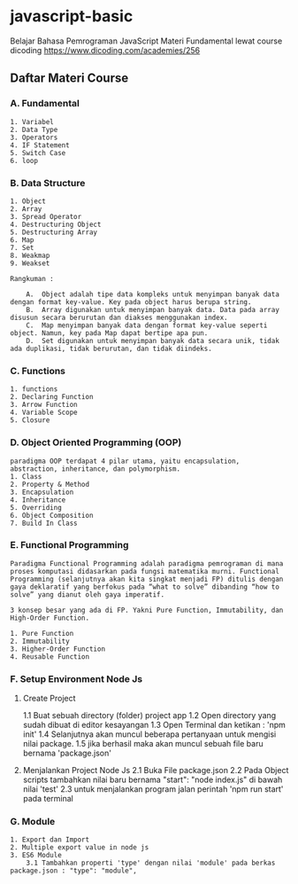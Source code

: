 # javascript-basic

Belajar Bahasa Pemrograman JavaScript Materi Fundamental lewat course dicoding https://www.dicoding.com/academies/256

## Daftar Materi Course

### A. Fundamental

    1. Variabel
    2. Data Type
    3. Operators
    4. IF Statement
    5. Switch Case
    6. loop

### B. Data Structure

    1. Object
    2. Array
    3. Spread Operator
    4. Destructuring Object
    5. Destructuring Array
    6. Map
    7. Set
    8. Weakmap
    9. Weakset

    Rangkuman :

        A.  Object adalah tipe data kompleks untuk menyimpan banyak data dengan format key-value. Key pada object harus berupa string.
        B.  Array digunakan untuk menyimpan banyak data. Data pada array disusun secara berurutan dan diakses menggunakan index.
        C.  Map menyimpan banyak data dengan format key-value seperti object. Namun, key pada Map dapat bertipe apa pun.
        D.  Set digunakan untuk menyimpan banyak data secara unik, tidak ada duplikasi, tidak berurutan, dan tidak diindeks.

### C. Functions

    1. functions
    2. Declaring Function
    3. Arrow Function
    4. Variable Scope
    5. Closure

### D. Object Oriented Programming (OOP)

    paradigma OOP terdapat 4 pilar utama, yaitu encapsulation, abstraction, inheritance, dan polymorphism.
    1. Class
    2. Property & Method
    3. Encapsulation
    4. Inheritance
    5. Overriding
    6. Object Composition
    7. Build In Class

### E. Functional Programming

    Paradigma Functional Programming adalah paradigma pemrograman di mana proses komputasi didasarkan pada fungsi matematika murni. Functional Programming (selanjutnya akan kita singkat menjadi FP) ditulis dengan gaya deklaratif yang berfokus pada “what to solve” dibanding “how to solve” yang dianut oleh gaya imperatif.

    3 konsep besar yang ada di FP. Yakni Pure Function, Immutability, dan High-Order Function.

    1. Pure Function
    2. Immutability
    3. Higher-Order Function
    4. Reusable Function

### F. Setup Environment Node Js

1.   Create Project

     1.1 Buat sebuah directory (folder) project app
     1.2 Open directory yang sudah dibuat di editor kesayangan
     1.3 Open Terminal dan ketikan : 'npm init'
     1.4 Selanjutnya akan muncul beberapa pertanyaan untuk mengisi nilai package.
     1.5 jika berhasil maka akan muncul sebuah file baru bernama 'package.json'

2. Menjalankan Project Node Js
    2.1 Buka File package.json
    2.2 Pada Object scripts tambahkan nilai baru bernama "start": "node index.js" di bawah  nilai 'test'
    2.3 untuk menjalankan program jalan perintah 'npm run start' pada terminal

### G. Module
    1. Export dan Import
    2. Multiple export value in node js
    3. ES6 Module 
        3.1 Tambahkan properti 'type' dengan nilai 'module' pada berkas package.json : "type": "module",